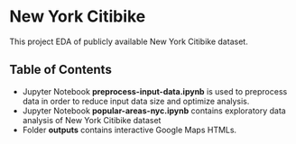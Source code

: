 # New York Citibike

This project EDA of publicly available New York Citibike dataset.

## Table of Contents
 - Jupyter Notebook **preprocess-input-data.ipynb** is used to preprocess data in order to reduce input data size and optimize analysis.
 - Jupyter Notebook **popular-areas-nyc.ipynb** contains exploratory data analysis of New York Citibike dataset
 - Folder **outputs** contains interactive Google Maps HTMLs.
